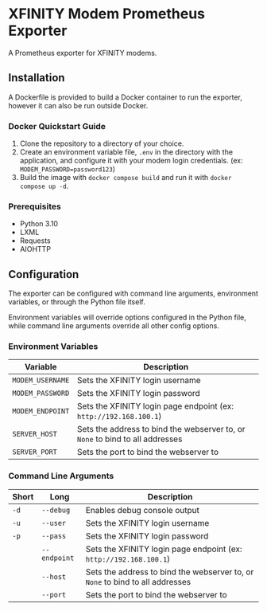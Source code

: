# XFINITY Modem Prometheus Exporter

A Prometheus exporter for XFINITY modems.

## Installation

A Dockerfile is provided to build a Docker container to run the exporter, however it can also be run outside Docker.

### Docker Quickstart Guide

1. Clone the repository to a directory of your choice.
2. Create an environment variable file, `.env` in the directory with the application, and configure it with your modem login credentials. (ex: `MODEM_PASSWORD=password123`)
3. Build the image with `docker compose build` and run it with `docker compose up -d`.

### Prerequisites

 - Python 3.10
 - LXML
 - Requests
 - AIOHTTP

## Configuration

The exporter can be configured with command line arguments, environment variables, or through the Python file itself.

Environment variables will override options configured in the Python file, while command line arguments override all other config options.

### Environment Variables

| Variable | Description |
| --- | --- |
| `MODEM_USERNAME` | Sets the XFINITY login username |
| `MODEM_PASSWORD` | Sets the XFINITY login password |
| `MODEM_ENDPOINT` | Sets the XFINITY login page endpoint (ex: `http://192.168.100.1`) |
| `SERVER_HOST` | Sets the address to bind the webserver to, or `None` to bind to all addresses |
| `SERVER_PORT` | Sets the port to bind the webserver to |

### Command Line Arguments

| Short | Long | Description |
| --- | --- | --- |
| `-d` | `--debug` | Enables debug console output |
| `-u` | `--user` | Sets the XFINITY login username |
| `-p` | `--pass` | Sets the XFINITY login password |
| | `--endpoint` | Sets the XFINITY login page endpoint (ex: `http://192.168.100.1`) |
| | `--host` | Sets the address to bind the webserver to, or `None` to bind to all addresses |
| | `--port` | Sets the port to bind the webserver to |
